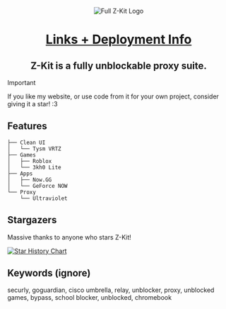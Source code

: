 <p align="center">
  <img src="https://github.com/user-attachments/assets/40df0ec0-7dc4-43f3-99cb-b87a2b7b163b" alt="Full Z-Kit Logo">
<p align="center">
<h1 align="center"><a href = "https://github.com/Z-Kit-Team/Z-Kit/blob/main/INSTANCES.md">Links + Deployment Info</a></h1>

<h2 align="center"> Z-Kit is a fully unblockable proxy suite.</h2>

> [!IMPORTANT]  
> If you like my website, or use code from it for your own project, consider giving it a star! :3

## Features
```
├── Clean UI
│   └── Tysm VRTZ
├── Games
│   ├── Roblox
│   └── 3kh0 Lite
├── Apps
│   ├── Now.GG
│   └── GeForce NOW
└── Proxy
    └── Ultraviolet
```

## Stargazers
Massive thanks to anyone who stars Z-Kit!

<a href="https://www.star-history.com/#Z-Kit-Team/Z-Kit&Timeline">
 <picture>
   <source media="(prefers-color-scheme: dark)" srcset="https://api.star-history.com/svg?repos=Z-Kit-Team/Z-Kit&type=Timeline&theme=dark" />
   <source media="(prefers-color-scheme: light)" srcset="https://api.star-history.com/svg?repos=Z-Kit-Team/Z-Kit&type=Timeline" />
   <img alt="Star History Chart" src="https://api.star-history.com/svg?repos=Z-Kit-Team/Z-Kit&type=Timeline" />
 </picture>
</a>

## Keywords (ignore)
securly, goguardian, cisco umbrella, relay, unblocker, proxy, unblocked games, bypass, school blocker, unblocked, chromebook
